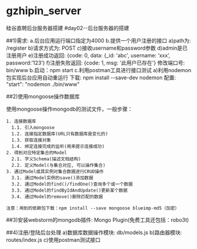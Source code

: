 # gzhipin_server
硅谷直聘后台服务器搭建
#day02--后台服务器的搭建

##1)需求:
  a.后台应用运行端口指定为4000
  b.提供一个用户注册的接口
    a)path为: /register
    b)请求方式为: POST
    c)接收username和password参数
    d)admin是已注册用户
    e)注册成功返回: {code: 0, data: {_id: 'abc', username: ‘xxx’, password:’123’}
    f)注册失败返回: {code: 1, msg: '此用户已存在'}
    修改端口号: bin/www
  b.启动：npm start
  c.利用postman工具进行接口测试
    a)利用nodemon包实现后台应用自动重运行
        下载: npm install --save-dev nodemon
        配置: "start": "nodemon ./bin/www"

##2)使用mongoose操作数据库

  使用mongoose操作mongodb的测试文件，一般步骤：

    1. 连接数据库
      1.1. 引入mongoose
      1.2. 连接指定数据库(URL只有数据库是变化的)
      1.3. 获取连接对象
      1.4. 绑定连接完成的监听(用来提示连接成功)
    2. 得到对应特定集合的Model
      2.1. 字义Schema(描述文档结构)
      2.2. 定义Model(与集合对应, 可以操作集合)
    3. 通过Model或其实例对集合数据进行CRUD操作
      3.1. 通过Model实例的save()添加数据
      3.2. 通过Model的find()/findOne()查询多个或一个数据
      3.3. 通过Model的findByIdAndUpdate()更新某个数据
      3.4. 通过Model的remove()删除匹配的数据

    注意：用到的依赖包下载：npm install --save mongoose blueimp-md5（加密）

##3)安装webstorm的mongodb插件: Mongo Plugin(免费工具还包括：robo3t)

##4)注册/登陆后台处理
  a)数据库数据操作模块: db/models.js
  b)路由器模块: routes/index.js
  c)使用postman测试接口